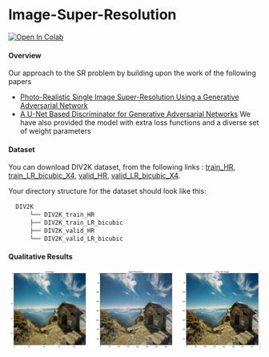 # Image-Super-Resolution
[![Open In Colab](https://colab.research.google.com/assets/colab-badge.svg)](https://github.com/GeorgiosKalantzis/Image-Super-Resolution/blob/main/Notebooks/Load_data.ipynb "Open in Colab")
#### Overview
Our approach to the SR problem by building upon the work of the following papers
* [ Photo-Realistic Single Image Super-Resolution Using a Generative Adversarial Network](https://arxiv.org/abs/1609.04802)
* [A U-Net Based Discriminator for Generative Adversarial Networks](https://arxiv.org/abs/2002.12655)
We have also provided the model with extra loss functions and a diverse set of weight parameters
#### Dataset
You can download DIV2K dataset, from the following links : [train_HR](https://data.vision.ee.ethz.ch/cvl/DIV2K/DIV2K_train_HR.zip), [train\_LR\_bicubic_X4](https://data.vision.ee.ethz.ch/cvl/DIV2K/DIV2K_train_LR_bicubic_X4.zip), [valid_HR](https://data.vision.ee.ethz.ch/cvl/DIV2K/validation_release/DIV2K_valid_HR.zip), [valid\_LR\_bicubic_X4](https://data.vision.ee.ethz.ch/cvl/DIV2K/DIV2K_valid_LR_bicubic_X4.zip).

Your directory structure for the dataset should look like this:
```
  DIV2K
      └── DIV2K_train_HR
      ├── DIV2K_train_LR_bicubic
      ├── DIV2K_valid_HR
      └── DIV2K_valid_LR_bicubic
```
#### Qualitative Results 
![alt text](https://github.com/GeorgiosKalantzis/Image-Super-Resolution/blob/main/result.png?raw=true)
